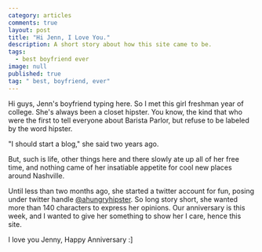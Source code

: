 ```yaml
---
category: articles
comments: true
layout: post
title: "Hi Jenn, I Love You."
description: A short story about how this site came to be.
tags: 
  - best boyfriend ever
image: null
published: true
tag: " best, boyfriend, ever"
---
```


Hi guys, Jenn's boyfriend typing here. So I met this girl freshman year of college. She's always been a closet hipster. You know, the kind that who were the first to tell everyone about Barista Parlor, but refuse to be labeled by the word hipster.  

"I should start a blog," she said two years ago.

But, such is life, other things here and there slowly ate up all of her free time, and nothing came of her insatiable appetite for cool new places around Nashville. 

Until less than two months ago, she started a twitter account for fun, posing under twitter handle <a href="http://twitter.com/ahungryhipster">@ahungryhipster</a>. So long story short, she wanted more than 140 characters to express her opinions. Our anniversary is this week, and I wanted to give her something to show her I care, hence this site. 

I love you Jenny, Happy Anniversary :]